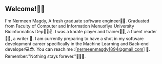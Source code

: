 ## Welcome!🙋‍♀️
I'm Nermeen Magdy, A fresh graduate software engineer👩‍💻.
Graduated from Faculty of Computer and Information Menuofiya University Bioinformatics Dep👩‍🎓✌.
I was a karate player and trainer🥋🥇, a fluent reader📖😊, a writer 🤞.
I am currently preparing to have a shot in my software development career specifically in the Machine Learning and Back-end developer💻😎.
You can reach me :[nermeenmagdy1894@gmail.com] 🤗.
Remember:"Nothing stays forever."👀🤷‍♀️.



